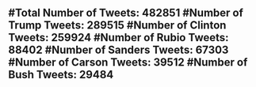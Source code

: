 #Total Number of Tweets: 482851 
#Number of Trump Tweets: 289515
#Number of Clinton Tweets: 259924
#Number of Rubio Tweets: 88402
#Number of Sanders Tweets: 67303
#Number of Carson Tweets: 39512
#Number of Bush Tweets: 29484
---
